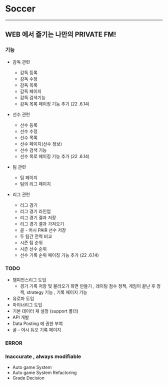 # **Soccer**

--- 
## WEB 에서 즐기는 나만의 PRIVATE FM!


### 기능 
- 감독 관련 
  - 감독 등록
  - 감독 수정
  - 감독 목록
  - 감독 페이지
  - 감독 검색기능
  - 감독 목록 페이징 기능 추기 (22 .6.14) 
 
  
- 선수 관련
  - 선수 등록
  - 선수 수정
  - 선수 목록 
  - 선수 페이지(선수 정보) 
  - 선수 검색 기능
  - 선수 목로 페이징 기능 추가 (22 .6.14) 

- 팀 관련
  - 팀 페이지
  - 팀의 리그 페이지

- 리그 관련
  - 리그 경기
  - 리그 경기 라인업
  - 리그 경기 결과 저장
  - 리그 경기 결과 가져오기
  - 골 - 어시 PAIR 선수 저장
  - 두 팀간 전력 비교
  - 시즌 팀 순위
  - 시즌 선수 순위
  - 선수 기록 순위 페이징 기능 추가 (22 .6.14) 



### TODO  
- 챔피언스리그 도입
  - 경기 기록 저장 및 불러오기 화면 만들기 , 레이팅 점수 정책,  게임이 끝난 후 정책,  strategy 기능 , 기록 페이지 기능 
- 유로파 도입
- 마이너리그 도입
- 기본 데이터 재 설정 (support 폴더)
- API 개발
- Data Posting 에 권한 부여
- 골 - 어시 듀오 기록 페이지

### ERROR 


### Inaccurate , always modifiable
- Auto game System
- Auto game System Refactoring
- Grade Decision

